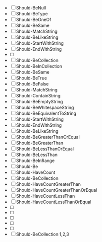 - [ ] Should-BeNull
- [ ] Should-BeType
- [ ] Should-BeOneOf
- [ ] Should-BeSame
- [ ] Should-MatchString
- [ ] Should-BeLikeString
- [ ] Should-StartWithString
- [ ] Should-EndWithString
- [ ]
- [ ] Should-BeCollection
- [ ] Should-BeInCollection
- [ ] Should-BeSame
- [ ] Should-BeTrue
- [ ] Should-BeFalse
- [ ] Should-MatchString
- [ ] Should-ContainString
- [ ] Should-BeEmptyString
- [ ] Should-BeWhitespaceString
- [ ] Should-BeEquivalentToString
- [ ] Should-StartWithString
- [ ] Should-EndWithString
- [ ] Should-BeLikeString
- [ ] Should-BeGreaterThanOrEqual
- [ ] Should-BeGreaterThan
- [ ] Should-BeLessThanOrEqual
- [ ] Should-BeLessThan
- [ ] Should-BeInRange
- [ ] Should-Be
- [ ] Should-HaveCount
- [ ] Should-BeCollection
- [ ] Should-HaveCountGreaterThan
- [ ] Should-HaveCountGreaterThanOrEqual
- [ ] Should-HaveCountLessThan
- [ ] Should-HaveCountLessThanOrEqual
- [ ]
- [ ]
- [ ]
- [ ]
- [ ]
- [ ] Should-BeCollection 1,2,3
